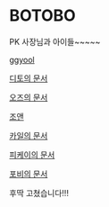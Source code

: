 # BOTOBO

PK 사장님과 아이들~~~~~

[ggyool](ggyool.md)

[디토의 문서](ditto.md)

[오즈의 문서](ojoohyung.md)

[조앤](./joanne.md)

[카일의 문서](kyle.md)

[피케이의 문서](pkeugine.md)

[포비의 문서](github.com)

후딱 고쳤습니다!!!
